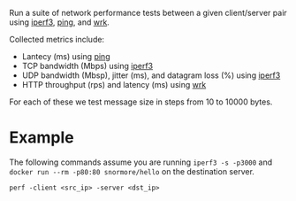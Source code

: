 Run a suite of network performance tests between a given client/server pair using [iperf3], [ping], and [wrk].

Collected metrics include:
 - Lantecy (ms) using [ping]
 - TCP bandwidth (Mbps) using [iperf3]
 - UDP bandwidth (Mbsp), jitter (ms), and datagram loss (%) using [iperf3]
 - HTTP throughput (rps) and latency (ms) using [wrk]

For each of these we test message size in steps from 10 to 10000 bytes.

# Example

The following commands assume you are running `iperf3 -s -p3000` and `docker run --rm -p80:80 snormore/hello` on the destination server.

```
perf -client <src_ip> -server <dst_ip>
```

[iperf3]: https://iperf.fr/
[ping]: https://linux.die.net/man/8/ping
[wrk]: https://github.com/wg/wrk
